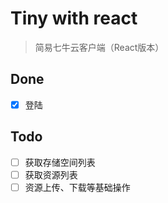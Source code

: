 # Tiny with react

> 简易七牛云客户端（React版本）

## Done

* [x] 登陆

## Todo

* [ ] 获取存储空间列表
* [ ] 获取资源列表
* [ ] 资源上传、下载等基础操作